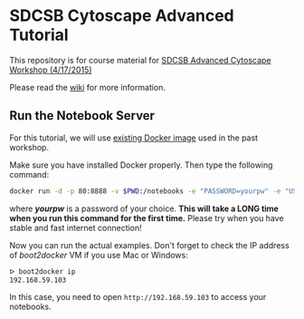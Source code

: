 # SDCSB Cytoscape Advanced Tutorial
This repository is for course material for [SDCSB Advanced Cytoscape Workshop (4/17/2015)](http://sdcsb.ucsd.edu/cytoscape-and-network-analysis-workshop/)

Please read the [wiki](https://github.com/idekerlab/sdcsb-advanced-tutorial/wiki) for more information.

## Run the Notebook Server

For this tutorial, we will use [existing Docker image](https://registry.hub.docker.com/u/idekerlab/vizbi-2015/) used in the past workshop.

Make sure you have installed Docker properly.  Then type the following command:

```bash
docker run -d -p 80:8888 -v $PWD:/notebooks -e "PASSWORD=yourpw" -e "USE_HTTP=1" idekerlab/vizbi-2015
```

where ___yourpw___ is a password of your choice.  __This will take a LONG time when you run this command for the first time.__  Please try when you have stable and fast internet connection!

Now you can run the actual examples.  Don't forget to check the IP address of _boot2docker_ VM if you use Mac or Windows:

```bash
ᐅ boot2docker ip
192.168.59.103
```

In this case, you need to open ```http://192.168.59.103``` to access your notebooks.
